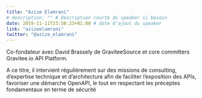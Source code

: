 ```yaml
---
title: "Azize Elamrani"
# description: "" # Description courte du speaker si besoin
date: 2019-11-11T23:58:23+01:00 # date d'ajout du speaker
link: "azizeelamrani"
twitter: "@azize_elamrani"
---
```

Co-fondateur avec David Brassely de GraviteeSource et core committers Gravitee.io API Platform. 

A ce titre, il intervient régulièrement sur des missions de consulting, d’expertise technique et d’architecture afin de faciliter l’exposition des APIs, favoriser une démarche OpenAPI, le tout en respectant les préceptes fondamentaux en terme de sécurité
